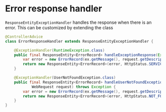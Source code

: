 # Error response handler

`ResponseEntityExceptionHandler` handles the response when there is an error. This can be customized
by extending the class

```java
@ControllerAdvice
class ErrorResponseHandler extends ResponseEntityExceptionHandler {

	@ExceptionHandler(RuntimeException.class)
	public final ResponseEntity<ErrorRecord> handleExceptionResponse(Exception ex, WebRequest request) throws Exception {
		var error = new ErrorRecord(ex.getMessage(), request.getDescription(false));
		return new ResponseEntity<ErrorRecord>(error, HttpStatus.SERVICE_UNAVAILABLE);
	}

	@ExceptionHandler(UserNotFoundException.class)
	public final ResponseEntity<ErrorRecord> handleUserNotFoundExceptionResponse(UserNotFoundException ex,
			WebRequest request) throws Exception {
		var error = new ErrorRecord(ex.getMessage(), request.getDescription(false));
		return new ResponseEntity<ErrorRecord>(error, HttpStatus.NOT_FOUND);
	}
}
```
